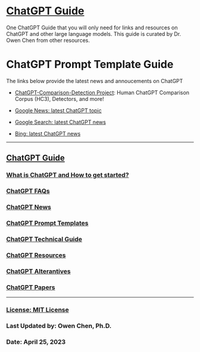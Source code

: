 # [ChatGPT Guide](./README.md)

One ChatGPT Guide that you will only need for links and resources on ChatGPT and other large language models.
This guide is curated by Dr. Owen Chen from other resources.

# ChatGPT Prompt Template Guide


The links below provide the latest news and annoucements on ChatGPT

- [ChatGPT-Comparison-Detection Project](https://github.com/Hello-SimpleAI/chatgpt-comparison-detection): Human ChatGPT Comparison Corpus (HC3), Detectors, and more!

- [Google News: latest ChatGPT topic](https://news.google.com/search?q=ChatGPT&hl=en-US&gl=US&ceid=US%3Aen)

- [Google Search: latest ChatGPT news](https://www.google.com/search?sxsrf=APwXEdf0zwW1NXDP7SsyZqG-clSFZiy7YA:1682390555135&q=ChatGPT&tbm=nws)

- [Bing: latest ChatGPT news](https://www.bing.com/news/search?q=ChatGPT)




<hr>

## [ChatGPT Guide](./README.md)
### [What is ChatGPT and How to get started?](./intro.md)
### [ChatGPT FAQs](./faq.md)
### [ChatGPT News](./news.md)
### [ChatGPT Prompt Templates](./prompts.md)
### [ChatGPT Technical Guide](./techguide.md)
### [ChatGPT Resources](./resources.md)
### [ChatGPT Alterantives](./alternatives.md)
### [ChatGPT Papers](./papers.md)

<hr>

### [License: MIT License](LICENSE)

### Last Updated by: Owen Chen, Ph.D.
### Date: April 25, 2023
